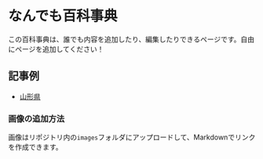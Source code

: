 # なんでも百科事典

この百科事典は、誰でも内容を追加したり、編集したりできるページです。自由にページを追加してください！

## 記事例
- [山形県](yamagata.md)

### 画像の追加方法
画像はリポジトリ内の`images`フォルダにアップロードして、Markdownでリンクを作成できます。
